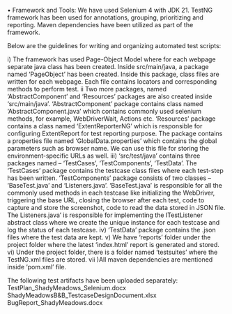 •	Framework and Tools:
We have used Selenium 4 with JDK 21. TestNG framework has been used for annotations, grouping, prioritizing and reporting. Maven dependencies have been utilized as part of the framework.

Below are the guidelines for writing and organizing automated test scripts:

i) The framework has used Page-Object Model where for each webpage separate java class has been created. Inside src/main/java, a package named ‘PageObject’ has been created. Inside this package, class files are written for each webpage. Each file contains locators and corresponding methods to perform test.
ii Two more packages, named ‘AbstractComponent’ and ‘Resources’ packages are also created inside ‘src/main/java’. ‘AbstractComponent’ package contains class named ‘AbstractComponent.java’ which contains commonly used selenium methods, for example, WebDriverWait, Actions etc. ‘Resources’ package contains a class named ‘ExtentReporterNG’ which is responsible for configuring ExtentReport for test reporting purpose. The package contains a properties file named ‘GlobalData.properties’ which contains the global parameters such as browser name. We can use this file for storing the environment-specific URLs as well.
iii) ‘src/test/java’ contains three packages named – ‘TestCases’, ‘TestComponents’, ‘TestData’. The ‘TestCases’ package contains the testcase class files where each test-step has been written. ‘TestComponents’ package consists of two classes – ‘BaseTest.java’ and ‘Listeners.java’. ‘BaseTest.java’ is responsible for all the commonly used methods in each testcase like initializing the WebDriver, triggering the base URL, closing the browser after each test, code to capture and store the screenshot, code to read the data stored in JSON file. The Listeners.java’ is responsible for implementing the ITestListener abstract class where we create the unique instance for each testcase and log the status of each testcase.
iv) ‘TestData’ package contains the .json files where the test data are kept.
v) We have ‘reports’ folder under the project folder where the latest ‘index.html’ report is generated and stored.
vi) Under the project folder, there is a folder named ‘testsuites’ where the TestNG.xml files are stored.
vii )All maven dependencies are mentioned inside ‘pom.xml’ file.

The following test artifacts have been uploaded separately:
TestPlan_ShadyMeadows_Selenium.docx
ShadyMeadowsB&B_TestcaseDesignDocument.xlsx
BugReport_ShadyMeadows.docx

